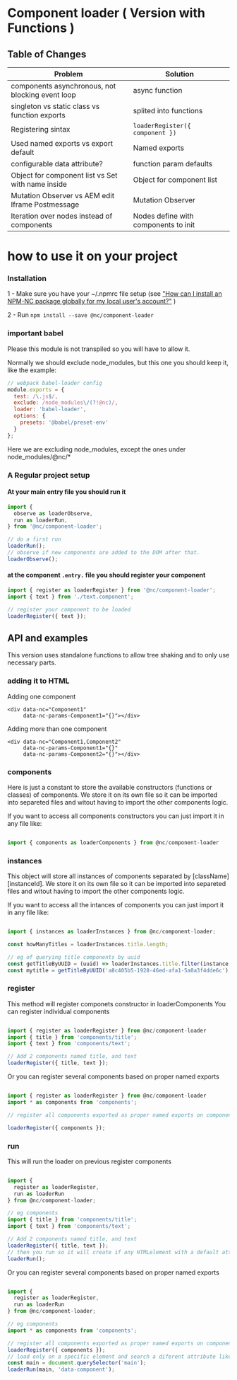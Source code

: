 # Component loader ( Version with Functions )

## Table of Changes

| Problem                                           | Solution                              |
|---------------------------------------------------|---------------------------------------|
| components asynchronous, not blocking event loop  | async function                        |
| singleton vs static class vs function exports     | splited into functions                |
| Registering sintax                                | ```loaderRegister({ component })```   |
| Used named exports vs export default              | Named exports                         |
| configurable data attribute?                      | function param defaults               |
| Object for component list vs Set with name inside | Object for component list             |
| Mutation Observer vs AEM edit Iframe Postmessage  | Mutation Observer                     |
| Iteration over nodes instead of components        | Nodes define with components to init  |


# how to use it on your project


### Installation

1 - Make sure you have your ~/.npmrc file setup (see ["How can I install an NPM-NC package globally for my local user's account?"](https://projects.netcentric.biz/wiki/display/FRONTEND/Netcentric%27s+NPM+Repository+-+NPM-NC) )

2 - Run ```npm install --save @nc/component-loader```

### important babel

Please this module is not transpiled so you will have to allow it.

Normally we should exclude node_modules, but this one you should keep it, like the example:

```javascript
// webpack babel-loader config
module.exports = {
  test: /\.js$/,
  exclude: /node_modules\/(?!@nc)/,
  loader: 'babel-loader',
  options: {
    presets: '@babel/preset-env'
  }
};
```

Here we are excluding node_modules, except the ones under node_modules/@nc/*



### A Regular project setup

#### At your main entry file you should run it

```javascript
import {
  observe as loaderObserve,
  run as loaderRun,
} from '@nc/component-loader';

// do a first run
loaderRun();
// observe if new components are added to the DOM after that.
loaderObserve();

```

#### at the component `.entry.` file you should register your component

```javascript
import { register as loaderRegister } from '@nc/component-loader';
import { text } from './text.component';

// register your component to be loaded
loaderRegister({ text });

```

## API and examples

This version uses standalone functions to allow tree shaking and to only use necessary parts.


### adding it to HTML

Adding one component

```
<div data-nc="Component1"
     data-nc-params-Component1="{}"></div>
```


Adding more than one component

```
<div data-nc="Component1,Component2"
     data-nc-params-Component1="{}"
     data-nc-params-Component2="{}"></div>
```


### components

Here is just a constant to store the available constructors (functions or classes) of components.
We store it on its own file so it can be imported into separeted files and witout having to import the other components logic.

If you want to access all components constructors you can just import it in any file like:

```javascript

import { components as loaderComponents } from @nc/component-loader

```

### instances

This object will store all instances of components separated by [className][instanceId].
We store it on its own file so it can be imported into separeted files and witout having to import the other components logic.

If you want to access all the intances of components you can just import it in any file like:

```javascript

import { instances as loaderInstances } from @nc/component-loader;

const howManyTitles = loaderInstances.title.length;

// eg of querying title components by uuid
const getTitleByUUID = (uuid) => loaderInstances.title.filter(instance => instance.el.uuid === uuid);
const mytitle = getTitleByUUID('a8c405b5-1928-46ed-afa1-5a0a3f4dde6c');

```

### register

This method will register componets constructor in loaderComponents
You can register individual components

```javascript

import { register as loaderRegister } from @nc/component-loader
import { title } from 'components/title';
import { text } from 'components/text';

// Add 2 components named title, and text
loaderRegister({ title, text });

```
Or you can register several components based on proper named exports

```javascript

import { register as loaderRegister } from @nc/component-loader
import * as components from 'components';

// register all components exported as proper named exports on components/index.js

loaderRegister({ components });

```

### run

This will run the loader on previous register components

```javascript

import {
  register as loaderRegister,
  run as loaderRun
} from @nc/component-loader;

// eg components
import { title } from 'components/title';
import { text } from 'components/text';

// Add 2 components named title, and text
loaderRegister({ title, text });
// then you run so it will create if any HTMLelement with a default attribute have any component to start
loaderRun();

```
Or you can register several components based on proper named exports

```javascript

import {
  register as loaderRegister,
  run as loaderRun
} from @nc/component-loader;

// eg components
import * as components from 'components';

// register all components exported as proper named exports on components/index.js
loaderRegister({ components });
// load only on a specific element and search a diferent attribute like `data-component`
const main = document.querySelector('main');
loaderRun(main, 'data-component');

```